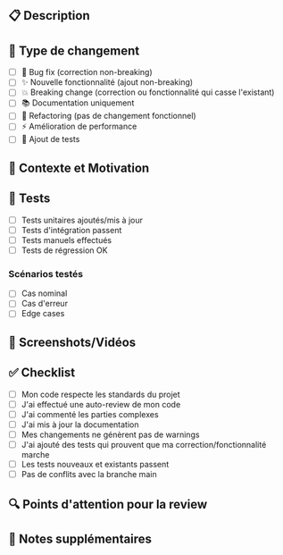 ## 📋 Description
<!-- Décrivez brièvement les changements apportés -->

## 🔧 Type de changement
- [ ] 🐛 Bug fix (correction non-breaking)
- [ ] ✨ Nouvelle fonctionnalité (ajout non-breaking)
- [ ] 💥 Breaking change (correction ou fonctionnalité qui casse l'existant)
- [ ] 📚 Documentation uniquement
- [ ] 🎨 Refactoring (pas de changement fonctionnel)
- [ ] ⚡ Amélioration de performance
- [ ] 🧪 Ajout de tests

## 🎯 Contexte et Motivation
<!-- Pourquoi ce changement est-il nécessaire ? Quel problème résout-il ? -->
<!-- Lien vers l'issue: Fixes #123 -->

## 🧪 Tests
- [ ] Tests unitaires ajoutés/mis à jour
- [ ] Tests d'intégration passent
- [ ] Tests manuels effectués
- [ ] Tests de régression OK

### Scénarios testés
<!-- Listez les scénarios testés manuellement -->
- [ ] Cas nominal
- [ ] Cas d'erreur
- [ ] Edge cases

## 📸 Screenshots/Vidéos
<!-- Si applicable, ajoutez des captures d'écran ou vidéos -->

## ✅ Checklist
- [ ] Mon code respecte les standards du projet
- [ ] J'ai effectué une auto-review de mon code
- [ ] J'ai commenté les parties complexes
- [ ] J'ai mis à jour la documentation
- [ ] Mes changements ne génèrent pas de warnings
- [ ] J'ai ajouté des tests qui prouvent que ma correction/fonctionnalité marche
- [ ] Les tests nouveaux et existants passent
- [ ] Pas de conflits avec la branche main

## 🔍 Points d'attention pour la review
<!-- Indiquez les points spécifiques à examiner -->

## 📝 Notes supplémentaires
<!-- Toute information supplémentaire utile pour les reviewers --> 